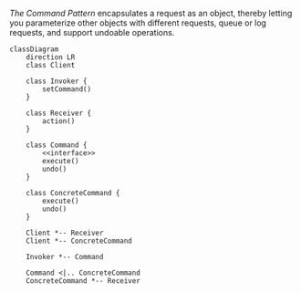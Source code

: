*The Command Pattern* encapsulates a request as an object, thereby letting you parameterize other objects with different
requests, queue or log requests, and support undoable operations.

```mermaid
classDiagram
    direction LR
    class Client

    class Invoker {
        setCommand()
    }

    class Receiver {
        action()
    }

    class Command {
        <<interface>>
        execute()
        undo()
    }

    class ConcreteCommand {
        execute()
        undo()
    }

    Client *-- Receiver
    Client *-- ConcreteCommand

    Invoker *-- Command

    Command <|.. ConcreteCommand
    ConcreteCommand *-- Receiver
```
